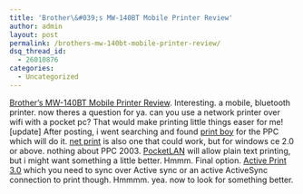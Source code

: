 ```yaml
---
title: 'Brother\&#039;s MW-140BT Mobile Printer Review'
author: admin
layout: post
permalink: /brothers-mw-140bt-mobile-printer-review/
dsq_thread_id:
  - 26010876
categories:
  - Uncategorized
---
```

[Brother&#8217;s MW-140BT Mobile Printer Review][1]. Interesting. a mobile, bluetooth printer. now theres a question for ya. can you use a network printer over wifi with a pocket pc? That would make printing little things easer for me! [update] After posting, i went searching and found [print boy][2] for the PPC which will do it. [net print][3] is also one that could work, but for windows ce 2.0 or above. nothing about PPC 2003. [PocketLAN][4] will allow plain text printing, but i might want something a little better. Hmmm. Final option. [Active Print 3.0][5] which you need to sync over Active sync or an active ActiveSync connection to print though. Hmmmm. yea. now to look for something better.

 [1]: http://pocketnow.com/index.php?a=portal_detail&t=reviews&id=454
 [2]: http://www.bachmannsoftware.com/pbce.htm
 [3]: http://www.futuresoft.com/products/lit-netprint.htm
 [4]: http://www.pocketgear.com/software_detail.asp?id=2825
 [5]: http://www.pocketpcthoughts.com/articles.php?action=expand,29361:dont_paginate,1